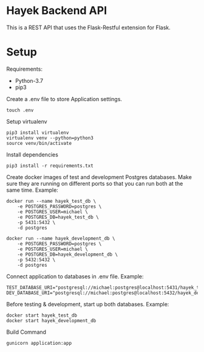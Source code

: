 # Hayek Backend API

This is a REST API that uses the Flask-Restful extension for Flask.

# Setup

Requirements:

- Python-3.7
- pip3

Create a .env file to store Application settings.

```
touch .env
```

Setup virtualenv

```
pip3 install virtualenv
virtualenv venv --python=python3
source venv/bin/activate
```

Install dependencies

```
pip3 install -r requirements.txt
```

Create docker images of test and development Postgres databases. 
Make sure they are running on different ports so that you can run both at the same time.
Example:

```
docker run --name hayek_test_db \
    -e POSTGRES_PASSWORD=postgres \
    -e POSTGRES_USER=michael \
    -e POSTGRES_DB=hayek_test_db \
    -p 5431:5432 \
    -d postgres

docker run --name hayek_development_db \
    -e POSTGRES_PASSWORD=postgres \
    -e POSTGRES_USER=michael \
    -e POSTGRES_DB=hayek_development_db \
    -p 5432:5432 \
    -d postgres
```

Connect application to databases in .env file.  Example:

```
TEST_DATABASE_URI="postgresql://michael:postgres@localhost:5431/hayek_test_db"
DEV_DATABASE_URI="postgresql://michael:postgres@localhost:5432/hayek_development_db"
```

Before testing & development, start up both databases. Example:

```
docker start hayek_test_db
docker start hayek_development_db
```

Build Command

```
gunicorn application:app
```
